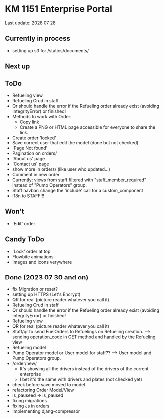 # KM 1151 Enterprise Portal
Last update: 2028 07 28


## Currently in process
- setting up s3 for /statics/documents/

## Next up

## ToDo
- Refueling view
- Refueling Crud in staff
- Qr should handle the error if the Refueling order already exist (avoiding IntegrityError) or finished!
- Methods to work with Order:
    - Copy link
    - Create a PNG or HTML page accessible for everyone to share the link.
- Create order 'locked'
- Save correct user that edit the model (done but not checked)
- 'Page Not found'
- Pagination on orders/
- 'About us' page
- 'Contact us' page
- show more in orders/ (like user who updated...)
- Comment in new order
- Currently: views from staff filtered with "staff_member_required" instead of "Pump Operators" group.
- Staff navbar: change the 'include' call for a custom_component
- i18n to STAFF!!!


## Won't
- 'Edit' order


## Candy ToDo
- 'Lock' order at top
- Flowbite animations
- Images and icons verywhere


## Done (2023 07 30 and on)
- fix Migration or reset?
- setting up HTTPS (Let's Encrypt)
- QR for real (picture reader whatever you call it)
- Refueling Crud in staff
- Qr should handle the error if the Refueling order already exist (avoiding IntegrityError) or finished!
- Refueling view
- QR for real (picture reader whatever you call it)
- Staff/qr to send FuelOrders to Refuelings on Refueling creation. --> sending operation_code in GET method and handled by the Refueling view
- Refueling model
- Pump Operator model or User model for staff?? --> User model and Pump Operators group.
- /order/new/
    - It's showing all the drivers instead of the drivers of the current enterprise
    - I bet it's the same with drivers and plates (not checked yet)
- check before save moved to model
- refactoring Order Model/View
- is_pauseed -> is_paused
- fixing migrations
- fixing Js in orders
- Implementing djang-compressor
